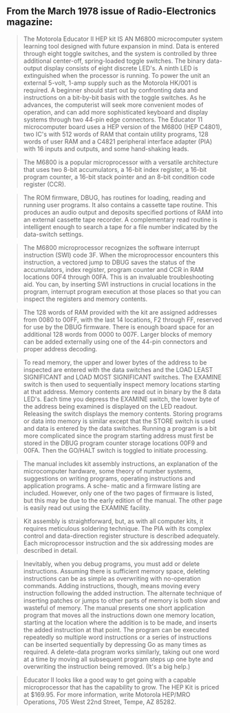 ## From the March 1978 issue of Radio-Electronics magazine:

>The Motorola Educator II HEP kit IS AN M6800 microcomputer system learning tool designed with future expansion in mind. Data is entered through eight toggle switches, and the system is controlled by three additional center-off, spring-loaded toggle switches. The binary data-output display consists of eight discrete LED's. A ninth LED is extinguished when the processor is running. To power the unit an external 5-volt, 1-amp supply such as the Motorola HK/001 is required. A beginner should start out by confronting data and instructions on a bit-by-bit basis with the toggle switches. As he advances, the computerist will seek more convenient modes of operation, and can add more sophisticated keyboard and display systems through two 44-pin edge connectors.
>The Educator 11 microcomputer board uses a HEP version of the M6800 (HEP C4801), two IC's with 512 words of RAM that contain utility programs, 128 words of user RAM and a C4821 peripheral interface adapter (PIA) with 16 inputs and outputs, and some hand-shaking leads.

>The M6800 is a popular microprocessor with a versatile architecture that uses two 8-bit accumulators, a 16-bit index register, a 16-bit program counter, a 16-bit stack pointer and an 8-bit condition code register (CCR).

>The ROM firmware, DBUG, has routines for loading, reading and running user programs. It also contains a cassette tape routine. This produces an audio output and deposits specified portions of RAM into an external cassette tape recorder. A complementary read routine is intelligent enough to search a tape for a file number indicated by the data-switch settings.

>The M6800 microprocessor recognizes the software interrupt instruction (SWI) code 3F. When the microprocessor encounters this instruction, a vectored jump to DBUG saves the status of the accumulators, index register, program counter and CCR in RAM locations 00F4 through 00FA. This is an invaluable troubleshooting aid. You can, by inserting SWI instructions in crucial locations in the program, interrupt program execution at those places so that you can inspect the registers and memory contents.

>The 128 words of RAM provided with the kit are assigned addresses from 0080 to 00FF, with the last 14 locations, F2 through FF, reserved for use by the DBUG firmware. There is enough board space for an additional 128 words from 0000 to 007F. Larger blocks of memory can be added externally using one of the 44-pin connectors and proper address decoding.

>To read memory, the upper and lower bytes of the address to be inspected are entered with the data switches and the LOAD LEAST SIGNIFICANT and LOAD MOST SIGNIFICANT switches. The EXAMINE switch is then used to sequentially inspect memory locations starting at that address. Memory contents are read out in binary by the 8 data LED's. Each time you depress the EXAMINE switch, the lower byte of the address being examined is displayed on the LED readout. Releasing the switch displays the memory contents. Storing programs or data into memory is similar except that the STORE switch is used and data is entered by the data switches. Running a program is a bit more complicated since the program starting address must first be stored in the DBUG program counter storage locations 00F9 and 00FA. Then the GO/HALT switch is toggled to initiate processing.

>The manual includes kit assembly instructions, an explanation of the microcomputer hardware, some theory of number systems, suggestions on writing programs, operating instructions and application programs. A sche- matic and a firmware listing are included. However, only one of the two pages of firmware is listed, but this may be due to the early edition of the manual. The other page is easily read out using the EXAMINE facility.

>Kit assembly is straightforward, but, as with all computer kits, it requires meticulous soldering technique. The PIA with its complex control and data-direction register structure is described adequately. Each microprocessor instruction and the six addressing modes are described in detail.

>Inevitably, when you debug programs, you must add or delete instructions. Assuming there is sufficient memory space, deleting instructions can be as simple as overwriting with no-operation commands. Adding instructions, though, means moving every instruction following the added instruction. The alternate technique of inserting patches or jumps to other parts of memory is both slow and wasteful of memory. The manual presents one short application program that moves all the instructions down one memory location, starting at the location where the addition is to be made, and inserts the added instruction at that point. The program can be executed repeatedly so multiple word instructions or a series of instructions can be inserted sequentially by depressing Go as many times as required. A delete-data program works similarly, taking out one word at a time by moving all subsequent program steps up one byte and overwriting the instruction being removed. (It's a big help.)

>Educator II looks like a good way to get going with a capable microprocessor that has the capability to grow. The HEP Kit is priced at $169.95. For more information, write Motorola HEP/MRO Operations, 705 West 22nd Street, Tempe, AZ 85282.

